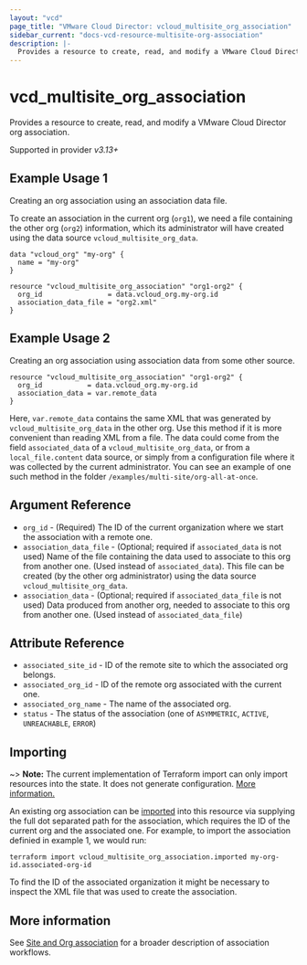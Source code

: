 ```yaml
---
layout: "vcd"
page_title: "VMware Cloud Director: vcloud_multisite_org_association"
sidebar_current: "docs-vcd-resource-multisite-org-association"
description: |-
  Provides a resource to create, read, and modify a VMware Cloud Director org association with the current org.
---
```


# vcd\_multisite\_org\_association

Provides a resource to create, read, and modify a VMware Cloud Director org association.


Supported in provider *v3.13+*

## Example Usage 1

Creating an org association using an association data file.

To create an association in the current org (`org1`), we need a file containing the other org (`org2`) information, which its
administrator will have created using the data source `vcloud_multisite_org_data`.

```hcl
data "vcloud_org" "my-org" {
  name = "my-org"
}

resource "vcloud_multisite_org_association" "org1-org2" {
  org_id                = data.vcloud_org.my-org.id
  association_data_file = "org2.xml"
}
```

## Example Usage 2

Creating an org association using association data from some other source.

```hcl
resource "vcloud_multisite_org_association" "org1-org2" {
  org_id           = data.vcloud_org.my-org.id
  association_data = var.remote_data
}
```
Here, `var.remote_data` contains the same XML that was generated by `vcloud_multisite_org_data` in the other org.
Use this method if it is more convenient than reading XML from a file.
The data could come from the field `associated_data` of a `vcloud_multisite_org_data`, or from a `local_file.content`
data source, or simply from a configuration file where it was collected by the current administrator.
You can see an example of one such method in the folder `/examples/multi-site/org-all-at-once`. 

## Argument Reference

* `org_id` - (Required) The ID of the current organization where we start the association with a remote one.
* `association_data_file` - (Optional; required if `associated_data` is not used) Name of the file containing the data used to associate to this org from another one.
  (Used instead of `associated_data`). This file can be created (by the other org administrator) using the data source `vcloud_multisite_org_data`.
* `association_data` - (Optional; required if `associated_data_file` is not used) Data produced from another org, needed to associate to this org from another one.
  (Used instead of `associated_data_file`)

## Attribute Reference

* `associated_site_id` - ID of the remote site to which the associated org belongs.
* `associated_org_id` - ID of the remote org associated with the current one.
* `associated_org_name` - The name of the associated org.
* `status` - The status of the association (one of `ASYMMETRIC`, `ACTIVE`, `UNREACHABLE`, `ERROR`)


## Importing

~> **Note:** The current implementation of Terraform import can only import resources into the state. It does not generate
configuration. [More information.](https://www.terraform.io/docs/import/)

An existing org association can be [imported][docs-import] into this resource
via supplying the full dot separated path for the association, which requires the ID of the current org and the 
associated one. For example, to import the association definied in example 1, we would run:

```
terraform import vcloud_multisite_org_association.imported my-org-id.associated-org-id
```

To find the ID of the associated organization it might be necessary to inspect the XML file that was used to create the association.

## More information

See [Site and Org association](/providers/vmware/vcd/latest/docs/guides/site_org_association) for a broader description
of association workflows.

[docs-import]: https://www.terraform.io/docs/import/
